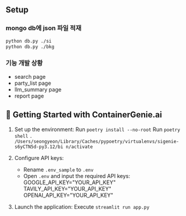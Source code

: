 ## Setup

### mongo db에 json 파일 적재
```bash
python db.py ./si
python db.py ./bkg
```

### 기능 개발 상황
- search page
- party_list page
- llm_summary page
- report page

## 🏃 Getting Started with ContainerGenie.ai

1. Set up the environment:
   Run `poetry install --no-root`
   Run `poetry shell`
`. /Users/seongyeon/Library/Caches/pypoetry/virtualenvs/sigenie-s6yCTN5d-py3.12/bi
n/activate`
2. Configure API keys:
   - Rename `.env_sample` to `.env`
   - Open `.env` and input the required API keys:
     GOOGLE_API_KEY="YOUR_API_KEY"
     TAVILY_API_KEY="YOUR_API_KEY"
     OPENAI_API_KEY="YOUR_API_KEY"

3. Launch the application:
   Execute `streamlit run app.py`